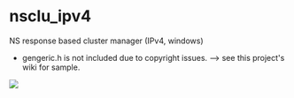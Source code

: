 nsclu_ipv4
==========

NS response based cluster manager (IPv4, windows)

- gengeric.h is not included due to copyright issues. --> see this project's wiki for sample.

<img src="http://images.xenowire.net/dxenocl20100531.png" />

